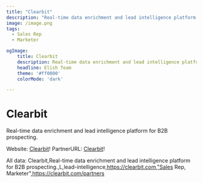 ```yaml
---
title: "Clearbit"
description: "Real-time data enrichment and lead intelligence platform for B2B prospecting."
image: /image.png
tags:
  - Sales Rep
  - Marketer

ogImage:
    title: Clearbit
    description: Real-time data enrichment and lead intelligence platform for B2B prospecting.
    headline: Elish Team
    theme: '#ff0000'
    colorMode: 'dark'

---
```


# Clearbit

Real-time data enrichment and lead intelligence platform for B2B prospecting.

Website: [Clearbit](https://clearbit.com)!
PartnerURL: [Clearbit](https://clearbit.com/partners)!

All data:
Clearbit,Real-time data enrichment and lead intelligence platform for B2B prospecting.,L,lead-intelligence,https://clearbit.com,"Sales Rep, Marketer",https://clearbit.com/partners